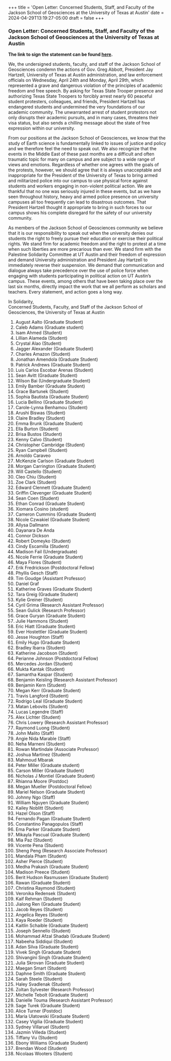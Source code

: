 +++
title = 'Open Letter: Concerned Students, Staff, and Faculty of the Jackson School of Geosciences at the University of Texas at Austin'
date = 2024-04-29T13:19:27-05:00
draft = false
+++

### Open Letter: Concerned Students, Staff, and Faculty of the Jackson School of Geosciences at the University of Texas at Austin

**The link to sign the statement can be found [here](https://docs.google.com/forms/d/e/1FAIpQLSfz8e5D_yaHvxtq-kApZSYKycTkRdSamRGvIoPbShqBYCihkw/viewform).**

We, the undersigned students, faculty, and staff of the Jackson School of Geosciences condemn the actions of Gov. Greg Abbott, President Jay Hartzell, University of Texas at Austin administration, and law enforcement officials on Wednesday, April 24th and Monday, April 29th, which represented a grave and dangerous violation of the principles of academic freedom and free speech. By asking for Texas State Trooper presence and authorizing Texas State Troopers to forcibly arrest nearly 60 peaceful student protesters, colleagues, and friends, President Hartzell has endangered students and undermined the very foundations of our academic community. The unwarranted arrest of student protestors not only disrupts their academic pursuits, and in many cases, threatens their visa status, but also sends a chilling message about the state of free expression within our university.

  
From our positions at the Jackson School of Geosciences, we know that the study of Earth science is fundamentally linked to issues of justice and policy and we therefore feel the need to speak out. We also recognize that the events in the Middle East of these past months are a difficult and often traumatic topic for many on campus and are subject to a wide range of views and emotions. Regardless of whether one agrees with the goals of the protests, however, we should agree that it is always unacceptable and inappropriate for the President of the University of Texas to bring armed and militarized police into our campus to use physical force against students and workers engaging in non-violent political action. We are thankful that no one was seriously injured in these events, but as we have seen throughout history, heavy and armed police presence on university campuses all too frequently can lead to disastrous outcomes. That President Hartzell thought it appropriate to bring in such forces to our campus shows his complete disregard for the safety of our university community.


As members of the Jackson School of Geosciences community we believe that it is our responsibility to speak out when the university denies our students the right to freely pursue their education or exercise their political rights. We stand firm for academic freedom and the right to protest at a time when such liberties are more precarious than ever. We stand firm with the Palestine Solidarity Committee at UT Austin and their freedom of expression and demand University administration and President Jay Hartzell to immediately reverse their suspension. We demand that communication and dialogue always take precedence over the use of police force when engaging with students participating in political action on UT Austin’s campus. These events, among others that have been taking place over the last six months, directly impact the work that we all perform as scholars and teachers. Every statement, and action goes a long way. 
  
In Solidarity,                    
Concerned Students, Faculty, and Staff of the Jackson School of Geosciences, the University of Texas at Austin

1. August Aalto (Graduate Student)
2. Caleb Adams (Graduate student)
3. Isam Ahmed (Student)
4. Lillian Alameda (Student)
5. Crystal Alao (Student)
6. Jagger Alexander (Graduate Student)
7. Charles Amazon (Student)
8. Jonathan Amendola (Graduate Student)
9. Patrick Andrews (Graduate Student)
10. Luis Carlos Escobar Arenas (Student)
11. Sean Avitt (Graduate Student)
12. Wilson Bai (Undergraduate Student)
13. Emily Bamber (Graduate Student)
14. Grace Bartunek (Student)
15. Sophia Bautista (Graduate Student)
16. Lucia Bellino (Graduate Student)
17. Carole-Lynna Benhamou (Student)
18. Arushi Biswas (Student)
19. Claire Bradley (Student)
20. Emma Brunk (Graduate Student)
21. Ella Burton (Student)
22. Brisa Bustos (Student)
23. Kenny Calvo (Student)
24. Christopher Cambridge (Student)
25. Ryan Campbell (Student)
26. Arnoldo Caraveo
27. McKenzie Carlson (Graduate Student)
28. Morgan Carrington (Graduate Student)
29. Will Castello (Student)
30. Cleo Chiu (Student)
31. Zoe Clark (Student)
32. Edward Clennett (Graduate Student)
33. Griffin Clevenger (Graduate Student)
34. Sean Coen (Student)
35. Ethan Conrad (Graduate Student)
36. Xiomara Cosino (student)
37. Cameron Cummins (Graduate Student)
38. Nicole Czwakiel (Graduate Student)
39. Allysa Dallmann
40. Dayanara De Anda
41. Connor Dickson
42. Robert Domeyko (Student)
43. Cindy Escamilla (Student)
44. Madison Fail (Undergraduate)
45. Nicole Ferrie (Graduate Student)
46. Maya Flores (Student)
47. Erik Fredrickson (Postdoctoral Fellow)
48. Phyllis Gesch (Staff)
49. Tim Goudge (Assistant Professor)
50. Daniel Graf
51. Katherine Graves (Graduate Student)
52. Tara Greig (Graduate Student)
53. Kylie Greiner (Student)
54. Cyril Grima (Research Assistant Professor)
55. Sean Gulick (Research Professor)
56. Grace Guryan (Graduate Student)
57. Julie Hammons (Student)
58. Eric Hiatt (Graduate Student)
59. Ever Hostettler (Graduate Student)
60. Jesse Houghton (Staff)
61. Emily Hugo (Graduate Student)
62. Bradley Ibarra (Student)
63. Katherine Jacobson (Student)
64. Perianne Johnson (Postdoctoral Fellow)
65. Mercedes Jordan (Student)
66. Mukta Kantak (Student)
67. Samantha Kaspar (Student)
68. Benjamin Keisling (Research Assistant Professor)
69. Benjamin Kern (Student)
70. Megan Kerr (Graduate Student)
71. Travis Langford (Student)
72. Rodrigo Leal (Graduate Student)
73. Matan Lebovits (Student)
74. Lucas Legendre (Staff)
75. Alex Lichter (Student)
76. Chris Lowery (Research Assistant Professor)
77. Raymond Luong (Student)
78. John Malito (Staff)
79. Angie Nida Marable (Staff)
80. Neha Marneni (Student)
81. Rowan Martindale (Associate Professor)
82. Joshua Martinez (Student)
83. Mahmoud Mbarak
84. Peter Miller (Graduate student)
85. Carson Miller (Graduate Student)
86. Nicholas J Montiel (Graduate Student)
87. Rhianna Moore (Postdoc)
88. Megan Mueller (Postdoctoral Fellow)
89. Mariel Nelson (Graduate Student)
90. Johnny Ngo (Staff)
91. William Nguyen (Graduate Student)
92. Kailey Noblitt (Student)
93. Hazel Olson (Staff)
94. Fernando Pagan (Graduate Student)
95. Constantino Panagopulos (Staff)
96. Ema Parker (Graduate Student)
97. Mikayla Pascual (Graduate Student)
98. Mia Paz (Student)
99. Vicente Pena (Student)
100. Sheng Peng (Research Associate Professor)
101. Mandala Pham (Student)
102. Asher Pierce (Student)
103. Medha Prakash (Graduate Student)
104. Madison Preece (Student)
105. Berit Hudson Rasmussen (Graduate Student)
106. Rawan (Graduate Student)
107. Christina Raymond (Student)
108. Veronika Redensek (Student)
109. Kaif Rehman (Student)
110. Jialong Ren (Graduate Student)
111. Jacob Reyes (Student)
112. Angelica Reyes (Student)
113. Kaya Roeder (Student)
114. Kaitlin Schaible (Graduate Student)
115. Joseph Sennello (Student)
116. Mohammad Afzal Shadab (Graduate Student)
117. Nabeeha Siddiqui (Student)
118. Adan Silva (Graduate Student)
119. Vivek Singh (Graduate Student)
120. Shivangini Singh (Graduate Student)
121. Julia Skrovan (Graduate Student)
122. Maegan Smart (Student)
123. Daphne Smith (Graduate Student)
124. Sarah Steele (Student)
125. Haley Svadlenak (Student)
126. Zoltan Sylvester (Research Professor)
127. Michelle Tebolt (Graduate Student)
128. Danielle Touma (Research Assistant Professor)
129. Sage Turek (Graduate Student)
130. Alice Turner (Postdoc)
131. Maria Ulatowski (Graduate Student)
132. Casey Vigilia (Graduate Student)
133. Sydney Villaruel (Student)
134. Jazmin Villeda (Student)
135. Tiffany Vu (Student)
136. Ebony Williams (Graduate Student)
137. Brendan Wood (Student)
138. Nicolaas Wooters (Student)